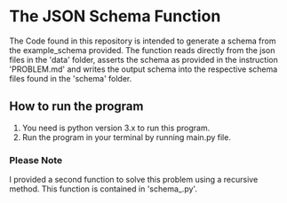 # The JSON Schema Function

The Code found in this repository is intended to generate a schema from the example_schema provided.
The function reads directly from the json files in the 'data' folder, asserts the schema as provided in the instruction
'PROBLEM.md' and writes the output schema into the respective schema files found in the 'schema' folder.

## How to run the program

1. You need is python version 3.x to run this program.
2. Run the program in your terminal by running main.py file.

### Please Note
I provided a second function to solve this problem using a recursive method. This function is contained
in 'schema_.py'. 